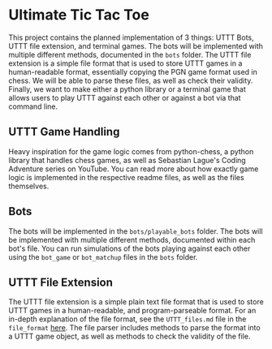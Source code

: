 # Ultimate Tic Tac Toe
This project contains the planned implementation of 3 things: UTTT Bots, UTTT file extension, and terminal games. The
bots will be implemented with multiple different methods, documented in the `bots` folder. The UTTT file extension is a
simple file format that is used to store UTTT games in a human-readable format, essentially copying the PGN game format
used in chess. We will be able to parse these files, as well as check their validity. Finally, we want to make either a 
python library or a terminal game that allows users to play UTTT against each other or against a bot via that command 
line.

## UTTT Game Handling
Heavy inspiration for the game logic comes from python-chess, a python library that handles chess games, as well as 
Sebastian Lague's Coding Adventure series on YouTube. You can read more about how exactly game logic is implemented in
the respective readme files, as well as the files themselves.

## Bots
The bots will be implemented in the `bots/playable_bots` folder. The bots will be implemented with multiple different 
methods, documented within each bot's file. You can run simulations of the bots playing against each other using the 
`bot_game` or `bot_matchup` files in the `bots` folder.

## UTTT File Extension
The UTTT file extension is a simple plain text file format that is used to store UTTT games in a human-readable, and 
program-parseable format. For an in-depth explanation of the file format, see the `UTTT_files.md` file in the `file_format`
[here](file_parser/UTTT_files.md). The file parser includes methods to parse the format into a UTTT game object, as well
as methods to check the validity of the file.